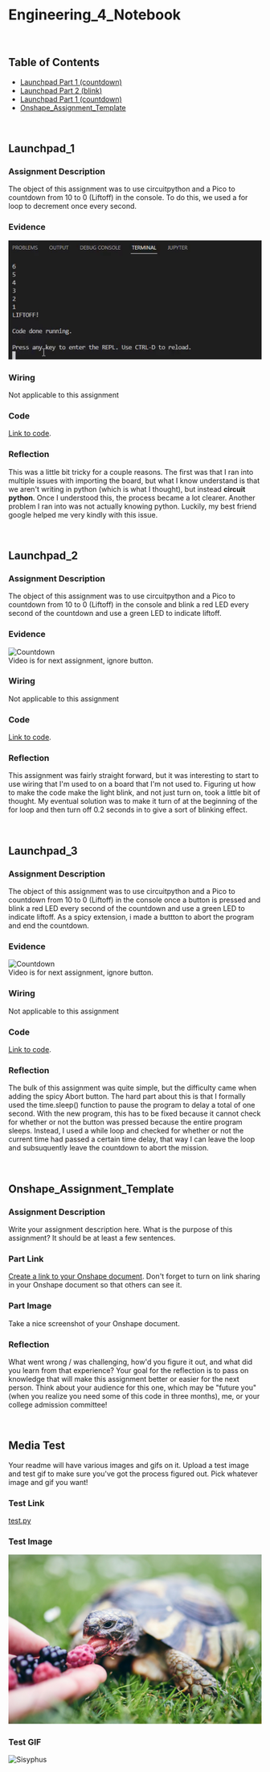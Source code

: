 # Engineering_4_Notebook

&nbsp;

## Table of Contents
* [Launchpad Part 1 (countdown)](#Launchpad_1)
* [Launchpad Part 2 (blink)](#Launchpad_2)
* [Launchpad Part 1 (countdown)](#Launchpad_3)
* [Onshape_Assignment_Template](#onshape_assignment_template)

&nbsp;

## Launchpad_1

### Assignment Description

The object of this assignment was to use circuitpython and a Pico to countdown from 10 to 0 (Liftoff) in the console. To do this, we used a for loop to decrement once every second.

### Evidence 

![Countdown](images/countdown_gif.gif)  

### Wiring

Not applicable to this assignment

### Code
[Link to code](https://github.com/GDamiani2927/Engineering_4_Notebook/blob/main/raspberry-pi/launchpad_pt_1.py).
### Reflection

This was a little bit tricky for a couple reasons. The first was that I ran into multiple issues with importing the board, but what I know understand is that we aren't writing in python (which is what I thought), but instead **circuit python**. Once I understood this, the process became a lot clearer. Another problem I ran into was not actually knowing python. Luckily, my best friend google helped me very kindly with this issue.

&nbsp;

## Launchpad_2

### Assignment Description

The object of this assignment was to use circuitpython and a Pico to countdown from 10 to 0 (Liftoff) in the console and blink a red LED every second of the countdown and use a green LED to indicate liftoff.

### Evidence 

![Countdown](images/ezgif.com-video-to-gif.gif)  
Video is for next assignment, ignore button.

### Wiring

Not applicable to this assignment

### Code
[Link to code](https://github.com/GDamiani2927/Engineering_4_Notebook/blob/main/raspberry-pi/launchpad_pt_2.py).
### Reflection

This assignment was fairly straight forward, but it was interesting to start to use wiring that I'm used to on a board that I'm not used to. Figuring ut how to make the code make the light blink, and not just turn on, took a little bit of thought. My eventual solution was to make it turn of at the beginning of the for loop and then turn off 0.2 seconds in to give a sort of blinking effect.

&nbsp;

## Launchpad_3


### Assignment Description

The object of this assignment was to use circuitpython and a Pico to countdown from 10 to 0 (Liftoff) in the console once a button is pressed and blink a red LED every second of the countdown and use a green LED to indicate liftoff. As a spicy extension, i made a buttton to abort the program and end the countdown.

### Evidence 

![Countdown](images/ezgif.com-video-to-gif.gif)  
Video is for next assignment, ignore button.

### Wiring

Not applicable to this assignment

### Code
[Link to code](https://github.com/GDamiani2927/Engineering_4_Notebook/blob/main/raspberry-pi/launchpad_pt_3.py).
### Reflection

The bulk of this assignment was quite simple, but the difficulty came when adding the spicy Abort button. The hard part about this is that I formally used the time.sleep() function to pause the program to delay a total of one second. With the new program, this has to be fixed because it cannot check for whether or not the button was pressed because the entire program sleeps. Instead, I used a while loop and checked for whether or not the current time had passed a certain time delay, that way I can leave the loop and subsuquently leave the countdown to abort the mission.

&nbsp;
## Onshape_Assignment_Template

### Assignment Description

Write your assignment description here. What is the purpose of this assignment? It should be at least a few sentences.

### Part Link 

[Create a link to your Onshape document](https://cvilleschools.onshape.com/documents/003e413cee57f7ccccaa15c2/w/ea71050bb283bf3bf088c96c/e/c85ae532263d3b551e1795d0?renderMode=0&uiState=62d9b9d7883c4f335ec42021). Don't forget to turn on link sharing in your Onshape document so that others can see it. 

### Part Image

Take a nice screenshot of your Onshape document. 

### Reflection

What went wrong / was challenging, how'd you figure it out, and what did you learn from that experience? Your goal for the reflection is to pass on knowledge that will make this assignment better or easier for the next person. Think about your audience for this one, which may be "future you" (when you realize you need some of this code in three months), me, or your college admission committee!

&nbsp;

## Media Test

Your readme will have various images and gifs on it. Upload a test image and test gif to make sure you've got the process figured out. Pick whatever image and gif you want!

### Test Link
[test.py](raspberry-pi/test.py)
### Test Image
![Burries](images/burries.jpg)  
### Test GIF
![Sisyphus](images/sisyphus.gif)  
